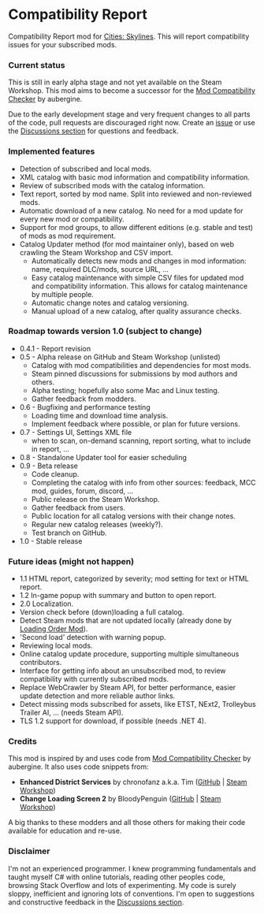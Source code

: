# Compatibility Report

Compatibility Report mod for [Cities: Skylines](https://steamcommunity.com/app/255710/workshop/). This will report compatibility issues for your subscribed mods.

### Current status
This is still in early alpha stage and not yet available on the Steam Workshop. This mod aims to become a successor for the [Mod Compatibility Checker](https://steamcommunity.com/sharedfiles/filedetails/?id=2034713132) by aubergine.

Due to the early development stage and very frequent changes to all parts of the code, pull requests are discouraged right now. Create an [issue](https://github.com/Finwickle/CompatibilityReport/issues) or use the [Discussions section](https://github.com/Finwickle/CompatibilityReport/discussions) for questions and feedback.

### Implemented features
* Detection of subscribed and local mods.
* XML catalog with basic mod information and compatibility information.
* Review of subscribed mods with the catalog information.
* Text report, sorted by mod name. Split into reviewed and non-reviewed mods.
* Automatic download of a new catalog. No need for a mod update for every new mod or compatibility.
* Support for mod groups, to allow different editions (e.g. stable and test) of mods as mod requirement.
* Catalog Updater method (for mod maintainer only), based on web crawling the Steam Workshop and CSV import.
  * Automatically detects new mods and changes in mod information: name, required DLC/mods, source URL, ...
  * Easy catalog maintenance with simple CSV files for updated mod and compatibility information. This allows for catalog maintenance by multiple people.
  * Automatic change notes and catalog versioning.
  * Manual upload of a new catalog, after quality assurance checks.

### Roadmap towards version 1.0 (subject to change)
* 0.4.1 - Report revision
* 0.5 - Alpha release on GitHub and Steam Workshop (unlisted)
  * Catalog with mod compatibilities and dependencies for most mods.
  * Steam pinned discussions for submissions by mod authors and others.
  * Alpha testing; hopefully also some Mac and Linux testing.
  * Gather feedback from modders.
* 0.6 - Bugfixing and performance testing
  * Loading time and download time analysis.
  * Implement feedback where possible, or plan for future versions.
* 0.7 - Settings UI, Settings XML file
  * when to scan, on-demand scanning, report sorting, what to include in report, ...
* 0.8 - Standalone Updater tool for easier scheduling
* 0.9 - Beta release
  * Code cleanup.
  * Completing the catalog with info from other sources: feedback, MCC mod, guides, forum, discord, ...
  * Public release on the Steam Workshop.
  * Gather feedback from users.
  * Public location for all catalog versions with their change notes.
  * Regular new catalog releases (weekly?).
  * Test branch on GitHub.
* 1.0 - Stable release

### Future ideas (might not happen)
* 1.1 HTML report, categorized by severity; mod setting for text or HTML report.
* 1.2 In-game popup with summary and button to open report.
* 2.0 Localization.
* Version check before (down)loading a full catalog.
* Detect Steam mods that are not updated locally (already done by [Loading Order Mod](https://steamcommunity.com/sharedfiles/filedetails/?id=2448824112)).
* 'Second load' detection with warning popup.
* Reviewing local mods.
* Online catalog update procedure, supporting multiple simultaneous contributors.
* Interface for getting info about an unsubscribed mod, to review compatibility with currently subscribed mods.
* Replace WebCrawler by Steam API, for better performance, easier update detection and more reliable author links.
* Detect missing mods subscribed for assets, like ETST, NExt2, Trolleybus Trailer AI, ... (needs Steam API).
* TLS 1.2 support for download, if possible (needs .NET 4).

### Credits
This mod is inspired by and uses code from [Mod Compatibility Checker](https://github.com/CitiesSkylinesMods/AutoRepair) by aubergine. It also uses code snippets from:
* **Enhanced District Services** by chronofanz a.k.a. Tim ([GitHub](https://github.com/chronofanz/EnhancedDistrictServices) | [Steam Workshop](https://steamcommunity.com/sharedfiles/filedetails/?id=2303997489))
* **Change Loading Screen 2** by BloodyPenguin ([GitHub](https://github.com/bloodypenguin/ChangeLoadingImage) | [Steam Workshop](https://steamcommunity.com/sharedfiles/filedetails/?id=1818482110))

A big thanks to these modders and all those others for making their code available for education and re-use.

### Disclaimer
I'm not an experienced programmer. I knew programming fundamentals and taught myself C# with online tutorials, reading other peoples code, browsing Stack Overflow and lots of experimenting. My code is surely sloppy, inefficient and ignoring lots of conventions. I'm open to suggestions and constructive feedback in the [Discussions section](https://github.com/Finwickle/CompatibilityReport/discussions).